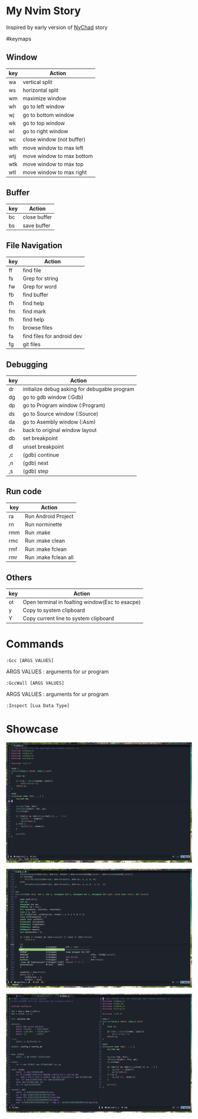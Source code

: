 # My Nvim Story
Inspired by early version of [NvChad](https://github.com/NvChad/NvChad) story 

#keymaps

## Window
| key           | Action                                         |
|---------------|------------------------------------------------|
| <leader> wa   | vertical split                                 |
| <leader> ws   | horizontal split                               |
| <leader> wm   | maximize window                                |
| <leader> wh   | go to left window                              |
| <leader> wj   | go to bottom window                            |
| <leader> wk   | go to top window                               |
| <leader> wl   | go to right window                             |
| <leader> wc   | close window (not buffer)                      |
| <leader> wth  | move window to max left                        |
| <leader> wtj  | move window to max bottom                      |
| <leader> wtk  | move window to max top                         |
| <leader> wtl  | move window to max right                       |

## Buffer
| key           | Action                                         |
|---------------|------------------------------------------------|
| <leader> bc   | close buffer                                   |
| <leader> bs   | save buffer                                    |

## File Navigation 
| key           | Action                                         |
|---------------|------------------------------------------------|
| <leader> ff   | find file                                      |
| <leader> fs   | Grep for string                                |
| <leader> fw   | Grep for word                                  |
| <leader> fb   | find buffer                                    |
| <leader> fh   | find help                                      |
| <leader> fm   | find mark 									 |
| <leader> fh   | find help                                      |
| <leader> fn   | browse files 									 |
| <leader> fa   | find files for android dev 					 |
| <leader> fg   | git files 				  					 |

## Debugging 
| key           | Action                                         |
|---------------|------------------------------------------------|
| <leader> dr   | initialize debug asking for debugable program  |
| <leader> dg   | go to gdb window (:Gdb)                        |
| <leader> dp   | go to Program window (:Program)                |
| <leader> ds   | go to Source window (:Source)                  |
| <leader> da   | go to Asembly window (:Asm)                    |
| <leader> d=   | back to original window layout 				 |
| <leader> db   | set breakpoint	                             |
| <leader> dl   | unset breakpoint                         		 |
| ,c     		| (gdb) continue 								 |
| ,n   			| (gdb) next	 								 |
| ,s   			| (gdb) step 	 								 |


## Run code
| key           | Action                                         |
|---------------|------------------------------------------------|
| <leader> ra   | Run Android Project						     |
| <leader> rn   | Run norminette							     |
| <leader> rmm  | Run :make									     |
| <leader> rmc  | Run :make clean							     |
| <leader> rmf  | Run :make	fclean							     |
| <leader> rmr  | Run :make	fclean all						     |

## Others
| key           | Action                                         |
|---------------|------------------------------------------------|
| <leader> ot  	| Open terminal in foalting window(Esc to esacpe)|
| <leader> y	| Copy to system clipboard						 |
| <leader> Y	| Copy current line to system clipboard			 |

# Commands
```
:Gcc [ARGS VALUES]
```
ARGS VALUES : arguments for ur program

```
:GccWall [ARGS VALUES]
```
ARGS VALUES : arguments for ur program

```
:Inspect [Lua Data Type]
```
# Showcase
![Screenshot](screenshot_1.png)

![Screenshot](screenshot_2.png)

![Screenshot](screenshot_3.png)
